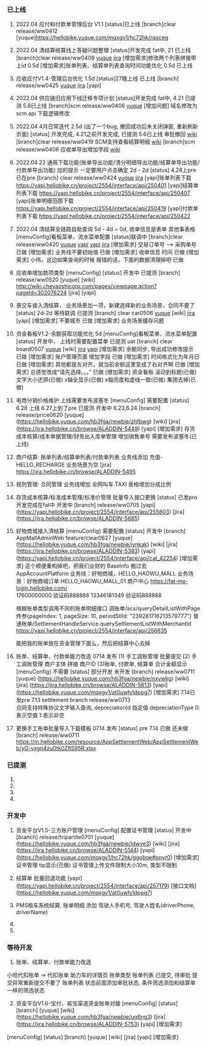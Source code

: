 ### 已上线
1. 2022.04 应付和付款单管理后台 V1.1
  [status]已上线
  [branch]clear release/ww0412
  [yuque]https://hellobike.yuque.com/mqxgv1/hc72hk/rqoceg

2. 2022.04 清结算结算线上答疑问题整理
  [status]开发完成 fat中, 21 已上线
  [branch]clear release/ww0408
  [yuque](https://hellobike.yuque.com/mqxgv1/at0uwh/gaa5ib)
  [jira](https://jira.hellobike.cn/browse/ALADDIN-4706)
  [增加需求]修改两个列表拼接带上id 0.5d
  [增加需求]账单列表、结算单列表查询时间功能优化 0.5d 已上线

3. 应收应付V1.4-管理后台优化 1.5d
  [status]27晚上线 已上线
  [branch] release/ww0425
  [yuque](https://hellobike.yuque.com/docs/share/dc4fd5c1-f5ba-4da5-a3a9-5486da8dc1e6?#)
  [jira](https://jira.hellobike.cn/browse/ALADDIN-4898)
  [yapi]

4. 2022.04 供应链旧应用下线迁移专项计划
  [status]开发完成 fat中, 4.21 已提测  5.6已上线
  [branch]scm release/ww0406
  [yuque](https://hellobike.yuque.com/vo6hf0/gydhg1/mr7nm4)
  [增加问题] 域名修改为scm.api 下载逻辑修改

5. 2022.04 4月日常迭代 2.5d (出了一个bug, 撤回成功后未关闭弹窗, 重新刷新页面)
  [status] 开发完成, 4.21之前开发完成, 已提测   5.6已上线
  审批撤回 
  [wiki](http://wiki.cheyaoshicorp.com/pages/viewpage.action?pageId=292672030)
  [branch]clear release/ww0419
  SCM支持查看结算明细
  [wiki](http://wiki.cheyaoshicorp.com/pages/viewpage.action?pageId=292675493)
  [branch]scm release/ww0406
  应收单导出增加字段
  [wiki](http://wiki.cheyaoshicorp.com/pages/viewpage.action?pageId=264057701)

6. 2022.04.22 通用下载功能(账单导出功能/清分明细导出功能/结算单导出功能/付款单导出功能) 加的提示 一定要用户点击确定 
  2d - 2d
  [status] 4.28上pre 已在pre
  [branch] clear release/ww0424
  [yuque](https://hellobike.yuque.com/hb3fga/newbie/mc33f5)
  [jira](https://jira.hellobike.cn/browse/ALADDIN-4295)
  [yapi]账单列表下载 https://yapi.hellobike.cn/project/2554/interface/api/250401
  [yapi]结算单列表下载 https://yapi.hellobike.cn/project/2554/interface/api/250407
  [yapi]账单明细范围下载 https://yapi.hellobike.cn/project/2554/interface/api/250419
  [yapi]付款单列表下载 https://yapi.hellobike.cn/project/2554/interface/api/250422

7. 2022.04 清结算全链路自助查询 5d - 4d = 0d, 收单信息是表单  其他事表格
  [menuConfig]看板菜单，流水菜单配置
  [status]联调中
  [branch]clear release/ww0420
  [yuque](https://hellobike.yuque.com/hb3fga/newbie/iwa6zg)
  [yapi](https://yapi.hellobike.cn/project/2554/interface/api/249732)
  [yapi](https://yapi.hellobike.cn/project/2554/interface/api/249804)
  [jira](https://jira.hellobike.cn/browse/ALADDIN-4706)
  [增加需求] 交易订单号 --> 采购单号 已做
  [增加需求] 业务线不要初始值 已做
  [增加需求] 收单信息 时间 已做
  [增加需求] 小伟，这边如果查询的时候 报错的话，下面的数据清理掉吧 已做
  <!-- JZ-CG-ST1DCJ-20201120-001(LX) -->
  <!-- 业务订单号：TJJHBB-CG-TJJH-20220315-001(PC) -->
  <!-- 入库/发货单号：sn_20220317821693101696307200 -->
  <!-- HELLO_EXPRESSCAR -->
  <!-- TP20220126114955200000100030024 -->

8. 应收单增加款项类型
  [menuConfig]
  [status] 开发中 已提测
  [branch] release/ww0520
  [yuque] 
  [wiki] http://wiki.cheyaoshicorp.com/pages/viewpage.action?pageId=302076224
  [jira]
  [yapi]

9. 景交车接入清结算， 业务场景加一项，新建选择新的业务场景，合同不要了
  [status] 2d-2d 等待联调 已提测
  [branch] clear car0506
  [yuque](https://hellobike.yuque.com/hb3fga/newbie/gd3st9)
  [wiki]
  [jira](https://jira.hellobike.cn/browse/ALADDIN-4964)
  [yapi]
  [增加需求] 不要城市 已做
  [增加需求] 业务场景缓存问题

10. 资金看板V1.2-余额获取功能优化 5d
  [menuConfig]看板菜单，流水菜单配置
  [status] 开发中， 上线时需要配置菜单 已提测 uat
  [branch] clear board0507
  [yuque](https://hellobike.yuque.com/hb3fga/newbie/gzevzp)
  [wiki]
  [jira](https://jira.hellobike.cn/browse/ALADDIN-4843)
  [yapi](https://hellobike.yuque.com/mqxgv1/hc72hk/se5bt5#j1F4E)
  [增加需求] 余额同步, 导出成功修改提示 已做
  [增加需求] 账户管理页面 增加字段  已做
  [增加需求] 时间格式化为年月日 已做
  [增加需求] 其他都是左对齐，就当前余额这里变成了右对齐啊 已做
  [增加需求] 总感觉改成“请先选择。。。” 已做
  [增加需求] 资金看板  滚动到标题(已做)  文字大小还原(已做)  x轴全显示(已做)  x轴亮度和虚线一致(已做)  集团去掉(已做)

11. 电商分销价格维护 上线需要发布波塞冬
  [menuConfig] 需要配置
  [status] 6.28 上线 6.27上到了pre 已提测 开发中 6.23,6.24
  [branch] release/price0620
  [yuque] (https://hellobike.yuque.com/hb3fga/newbie/zhfbwg)
  [wiki]
  [jira] (https://jira.hellobike.cn/browse/ALADDIN-5449)
  [yapi]
  [增加需求] 存货成本核算/成本单据管理/财务出入库单管理  增加销售单号 需要发布波塞冬(已上线)

12. 商户结算: 账单列表/结算单列表/付款单列表 业务线添加 充值-HELLO_RECHARGE  业务场景为空
  [jira] https://jira.hellobike.cn/browse/ALADDIN-5495

13. 规则管理: 合同管理 业务线增加 全网叫车 TAXI  表格增加分成比例

14. 存货成本核算/标准成本管理/标准价管理  批量导入接口更换
  [status] 已发pro 开发完成在fat中 开发中
  [branch] release/ww0705
  [yapi] (https://yapi.hellobike.cn/project/2554/interface/api/255803)
  [jira] (https://jira.hellobike.cn/browse/ALADDIN-5685)

15. 好物商城接入清结算
  [menuConfig] 需要配置
  [status] 开发中
  [branch] AppMallAdminWeb feature/clear0627
  [yuque] (https://hellobike.yuque.com/hb3fga/newbie/iynkak)
  [wiki]
  [jira] (https://jira.hellobike.cn/browse/ALADDIN-5383)
  [yapi] (https://yapi.hellobike.cn/project/2554/interface/api/cat_42254)
  [增加需求] 这个顺便重构掉吧，把我们业财的 BaseInfo 搬过去
     AppAccountPlatform 
      业务线：好物商城，HELLO_HAOWU_MALL
      业务场景：好物商城订单  HELLO_HAOWU_MALL_01
    商户中心   https://fat-mp-login.hellobike.com/   
    17600000000  验证码888888
    13346181349  验证码888888

    根据账单类型调用不同的账单明细接口 
    调账单/acs/queryDetailListWithPage  传参{pageIndex: 1, pageSize: 10, periodStlId: "239281716213579777"}
    普通账单/SettlementHandleService.querySettlementListWithMerchantId
    https://yapi.hellobike.cn/project/2554/interface/api/256635
    
    能把我的账单放在资金管理下面么，然后把结算中心去掉

16. 账单、结算单、付款单能力改造 
  0714 发布 (1) 手工调账管理  批量提交 (2) 手工调账管理 商户主体 拼接 商户ID
  (3)账单, 付款单, 结算单  合计金额显示
  [menuConfig] 不需要
  [status] 部分开发 未开发
  [branch] release/ww0711
  [yuque] (https://hellobike.yuque.com/hb3fga/newbie/nxywkg)
  [wiki] 
  [jira] (https://jira.hellobike.cn/browse/ALADDIN-5613)
  [yapi] (https://hellobike.yuque.com/mqxgv1/at0uwh/ldppg7)
  [增加需求] 
    7.14已发pre 7.13 settlement  branch release/ww0713  
  合同支持特殊协议文字输入查询, depreciationId 指定值 depreciationType 0:表示空值  1:表示非空    

17. 更换手工账单批量导入下载模板 0714 发布
  [status] pre 7.14 已做 还未做
  [branch] release/ww0711
  https://m.hellobike.com/resource/AppSettlementWeb/AppSettlementWeb/yG-vxgp4zu0tk0ZflS95R.xlsx
### 已提测
1. 

2. 

3. 

4. 
### 开发中
1. 资金平台V1.5-三方账户管理
  [menuConfig] 配置证书管理
  [status] 开发中
  [branch] release/tripartite0701
  [yuque] (https://hellobike.yuque.com/hb3fga/newbie/ldwve3)
  [wiki]
  [jira] (https://jira.hellobike.cn/browse/ALADDIN-5144)
  [yapi] (https://hellobike.yuque.com/mqxgv1/hc72hk/ggobqe#ppyr0)
  [增加需求]
    证书管理 tip显示(已做)
    证书管理上传文件限制大小10m, 类型不限制

2. 结算单 批量回退功能
  [yapi] (https://yapi.hellobike.cn/project/2554/interface/api/257179)
  [接口文档] (https://hellobike.yuque.com/mqxgv1/at0uwh/ldppg7)

3. PMS租车系统结算, 账单明细 添加 驾驶人手机号, 驾驶人姓名(driverPhone, driverName)

4. 

5. 
### 等待开发
1. 账单、结算单、付款单能力改造 
  
  小哈代扣账单 -> 代扣账单
  助力车的详情页 账单类型
  账单列表 已提交, 待审批 提交异常重新提交不要了
  账单列表 状态前面添加审批状态,  条件筛选添加和结算单一样的筛选状态
   
2. 资金平台V1.6-宝付、易宝渠道资金账单对接
  [menuConfig]
  [status]
  [branch]
  [yuque]
  [wiki] (https://hellobike.yuque.com/hb3fga/newbie/ug6ng3)
  [jira] (https://jira.hellobike.cn/browse/ALADDIN-5753)
  [yapi]
  [增加需求]
  
  [menuConfig]
  [status]
  [branch]
  [yuque]
  [wiki]
  [jira]
  [yapi]
  [增加需求]